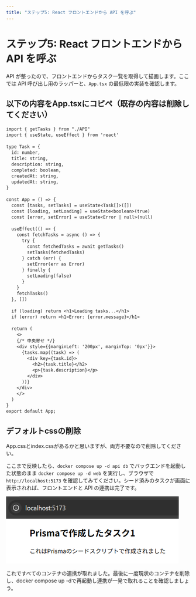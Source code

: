 ```yaml
---
title: "ステップ5: React フロントエンドから API を呼ぶ"
---
```


# ステップ5: React フロントエンドから API を呼ぶ

API が整ったので、フロントエンドからタスク一覧を取得して描画します。ここでは API 呼び出し用のラッパーと、`App.tsx` の最低限の実装を確認します。

## 以下の内容をApp.tsxにコピペ（既存の内容は削除してください）

```tsx
import { getTasks } from "./API"
import { useState, useEffect } from 'react'

type Task = {
  id: number,
  title: string,
  description: string,
  completed: boolean,
  createdAt: string,
  updatedAt: string,
}

const App = () => {
  const [tasks, setTasks] = useState<Task[]>([])
  const [loading, setLoading] = useState<boolean>(true)
  const [error, setError] = useState<Error | null>(null)

  useEffect(() => {
    const fetchTasks = async () => {
      try {
        const fetchedTasks = await getTasks()
        setTasks(fetchedTasks)
      } catch (err) {
        setError(err as Error)
      } finally {
        setLoading(false)
      }
    }
    fetchTasks()
  }, [])

  if (loading) return <h1>Loading tasks...</h1>
  if (error) return <h1>Error: {error.message}</h1>

  return (
    <>
    {/* 中央寄せ */}
    <div style={{marginLeft: '200px', marginTop: '0px'}}>
      {tasks.map((task) => (
        <div key={task.id}>
          <h2>{task.title}</h2>
          <p>{task.description}</p>
        </div>
      ))}
    </div>
    </>
  )
}
export default App;
```

## デフォルトcssの削除

App.cssとindex.cssがあるかと思いますが、両方不要なので削除してください。

ここまで反映したら、`docker compose up -d api db` でバックエンドを起動した状態のまま `docker compose up -d web` を実行し、ブラウザで `http://localhost:5173` を確認してみてください。シード済みのタスクが画面に表示されれば、フロントエンドと API の連携は完了です。

![画像の説明](/images/fetchSuccess.png)

これですべてのコンテナの連携が取れました。最後に一度現状のコンテナを削除し、docker compose up -dで再起動し連携が一発で取れることを確認しましょう。
